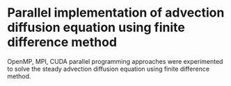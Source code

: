 # Parallel implementation of advection diffusion equation using finite difference method

OpenMP, MPI, CUDA parallel programming approaches were experimented to solve the steady advection diffusion equation using finite difference method.
